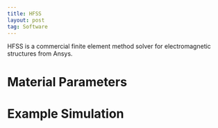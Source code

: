 ```yaml
---
title: HFSS
layout: post
tag: Software
---
```


HFSS is a commercial finite element method solver for electromagnetic structures from Ansys.

# Material Parameters

# Example Simulation


